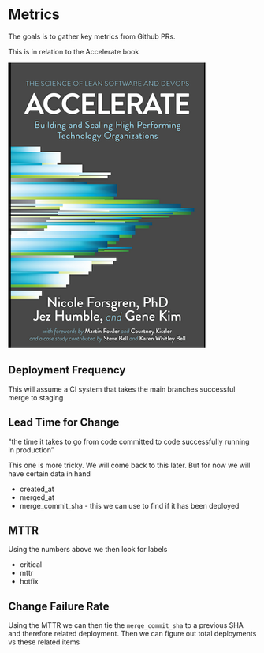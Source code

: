 # Metrics

The goals is to gather key metrics from Github PRs.

This is in relation to the Accelerate book

![](docs/images/book.png)

## Deployment Frequency

This will assume a CI system that takes the main branches successful merge to staging

## Lead Time for Change

"the time it takes to go from code committed to code successfully running in production”

This one is more tricky. We will come back to this later. But for now we will have certain data in hand

  * created_at
  * merged_at
  * merge_commit_sha - this we can use to find if it has been deployed


## MTTR
Using the numbers above we then look for labels

  * critical
  * mttr
  * hotfix

## Change Failure Rate

Using the MTTR we can then tie the `merge_commit_sha` to a previous SHA and therefore related deployment.
Then we can figure out total deployments vs these related items
